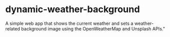 # dynamic-weather-background
A simple web app that shows the current weather and sets a weather-related background image using the OpenWeatherMap and Unsplash APIs."
